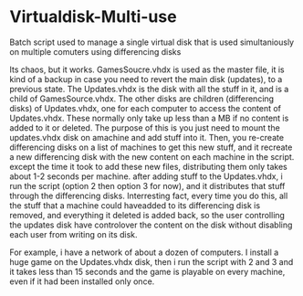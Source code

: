 # Virtualdisk-Multi-use
Batch script used to manage a single virtual disk that is used simultaniously on multiple comuters using differencing disks

Its chaos, but it works. GamesSoucre.vhdx is used as the master file, it is kind of a backup in case you need to 
revert the main disk (updates), to a previous state. The Updates.vhdx is the disk with all the stuff in it, and is a child of GamesSource.vhdx. The other disks are children (differencing disks) of Updates.vhdx, one for each computer to access the content of Updates.vhdx. These normally only take up less than a MB if no content is added to it or deleted. The purpose of this is you just need to mount the updates.vhdx disk on amachine and add stuff into it. Then, you re-create differencing disks on a list of machines to get this new stuff, and it recreate a new differencing disk with the new content on each machine in the script. except the time it took to add these new files, distributing them only takes about 1-2 seconds per machine. after adding stuff to the Updates.vhdx, i run the script (option 2 then option 3 for now), and it distributes that stuff through the differencing disks. Interresting fact, every time you do this, all the stuff that a machine could haveadded to its differencing disk is removed, and everything it deleted is added back, so the user controlling the updates disk have controlover the content on the disk without disabling each user from writing on its disk.

For example, i have a network of about a dozen of computers. I install a huge game on the Updates.vhdx disk, then i run the script with 2 and 3
and it takes less than 15 seconds and the game is playable on every machine, even if it had been installed only once.
